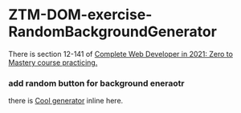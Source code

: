 # ZTM-DOM-exercise-RandomBackgroundGenerator
There is section 12-141 of [Complete Web Developer in 2021: Zero to Mastery course practicing.](https://academy.zerotomastery.io/p/complete-web-developer-zero-to-mastery?utm_source=github&utm_medium=complete-web-developer-manual "title")

### add random button for background eneraotr
there is [Cool generator](https://joeban0608.github.io/ZTM-DOM-exercise-RandomBackgroundGenerator/) inline here.
